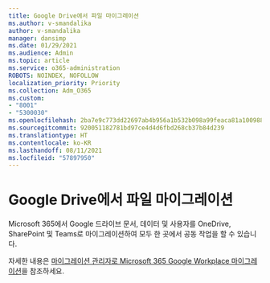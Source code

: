```yaml
---
title: Google Drive에서 파일 마이그레이션
ms.author: v-smandalika
author: v-smandalika
manager: dansimp
ms.date: 01/29/2021
ms.audience: Admin
ms.topic: article
ms.service: o365-administration
ROBOTS: NOINDEX, NOFOLLOW
localization_priority: Priority
ms.collection: Adm_O365
ms.custom:
- "8001"
- "5300030"
ms.openlocfilehash: 2ba7e9c773dd22697ab4b956a1b532b098a99feaca81a1009885ea87e287b6e3
ms.sourcegitcommit: 920051182781bd97ce4d4d6fbd268cb37b84d239
ms.translationtype: HT
ms.contentlocale: ko-KR
ms.lasthandoff: 08/11/2021
ms.locfileid: "57897950"
---
```

# <a name="migrate-files-from-google-drive"></a>Google Drive에서 파일 마이그레이션

Microsoft 365에서 Google 드라이브 문서, 데이터 및 사용자를 OneDrive, SharePoint 및 Teams로 마이그레이션하여 모두 한 곳에서 공동 작업을 할 수 있습니다.

자세한 내용은 [마이그레이션 관리자로 Microsoft 365 Google Workplace 마이그레이션](https://docs.microsoft.com/sharepointmigration/mm-google-overview)을 참조하세요.

